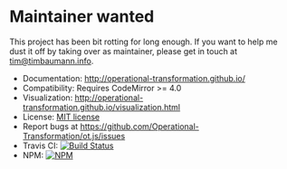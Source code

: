 # Maintainer wanted

This project has been bit rotting for long enough. If you want to help me dust it off by taking over as maintainer, please get in touch at [tim@timbaumann.info](mailto:tim@timbaumann.info).

* Documentation: http://operational-transformation.github.io/
* Compatibility: Requires CodeMirror >= 4.0
* Visualization: http://operational-transformation.github.io/visualization.html
* License: [MIT license](https://github.com/Operational-Transformation/ot.js/blob/master/LICENSE)
* Report bugs at https://github.com/Operational-Transformation/ot.js/issues
* Travis CI: [![Build Status][travis-image]][travis-url]
* NPM: [![NPM][npm-image]][npm-url]

[npm-image]: https://img.shields.io/npm/v/ot.svg?style=flat
[npm-url]: https://npmjs.org/package/ot
[travis-image]: https://img.shields.io/travis/Operational-Transformation/ot.js.svg?style=flat
[travis-url]: https://travis-ci.org/Operational-Transformation/ot.js
